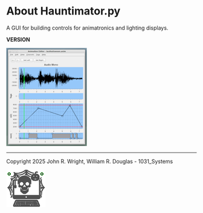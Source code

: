 <!-- john Fri Jun 27 07:35:16 PDT 2024 -->
<!-- This software is made available for use under the GNU General Public License (GPL). -->
<!-- A copy of this license is available within the repository for this software and is -->
<!-- included herein by reference. -->

# About Hauntimator.py

A GUI for building controls for animatronics and lighting displays.

__VERSION__

![Hauntimator Main Window](images/smallpanes.png)

***

Copyright 2025 John R. Wright, William R. Douglas - 1031_Systems

![Logo](images/1031-logo.png)


